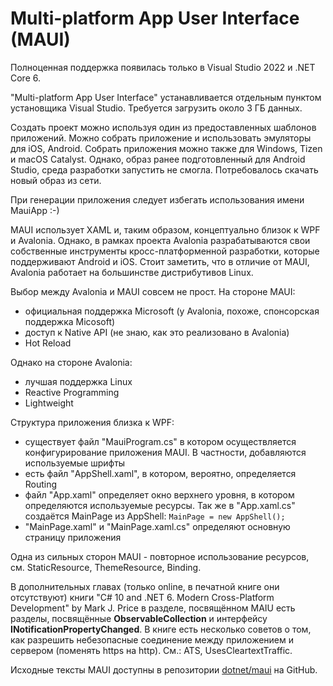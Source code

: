 # Multi-platform App User Interface (MAUI)

Полноценная поддержка появилась только в Visual Studio 2022 и .NET Core 6.

"Multi-platform App User Interface" устанавливается отдельным пунктом установщика Visual Studio. Требуется загрузить около 3 ГБ данных.

Создать проект можно используя один из предоставленных шаблонов приложений. Можно собрать приложение и использовать эмуляторы для iOS, Android.  Собрать приложения можно также для Windows, Tizen и macOS Catalyst. Однако, образ ранее подготовленный для Android Studio, среда разработки запустить не смогла. Потребовалось скачать новый образ из сети.

При генерации приложения следует избегать использования имени MauiApp :-)

MAUI использует XAML и, таким образом, концептуально близок к WPF и Avalonia. Однако, в рамках проекта Avalonia разрабатываются свои собственные инструменты кросс-платформенной разработки, которые поддерживают Android и iOS. Стоит заметить, что в отличие от MAUI, Avalonia работает на большинстве дистрибутивов Linux.

Выбор между Avalonia и MAUI совсем не прост. На стороне MAUI:

- официальная поддержка Microsoft (у Avalonia, похоже, спонсорская поддержка Micosoft)
- доступ к Native API (не знаю, как это реализовано в Avalonia)
- Hot Reload

Однако на стороне Avalonia:

- лучшая поддержка Linux
- Reactive Programming
- Lightweight

Структура приложения близка к WPF:

- существует файл "MauiProgram.cs" в котором осуществляется конфигурирование приложения MAUI. В частности, добавляются используемые шрифты
- есть файл "AppShell.xaml", в котором, вероятно, определяется Routing
- файл "App.xaml" определяет окно верхнего уровня, в котором определяются используемые ресурсы. Так же в "App.xaml.cs" создаётся MainPage из AppShell: `MainPage = new AppShell();`
- "MainPage.xaml" и "MainPage.xaml.cs" определяют основную страницу приложения

Одна из сильных сторон MAUI - повторное использование ресурсов, см. StaticResource, ThemeResource, Binding.

В дополнительных главах (только online, в печатной книге они отсутствуют) книги "C# 10 and .NET 6. Modern Cross-Platform Development" by Mark J. Price в разделе, посвящённом MAIU есть разделы, посвящённые **ObservableCollection** и интерфейсу **INotificationPropertyChanged**. В книге есть несколько советов о том, как разрешить небезопасные соединение между приложением и сервером (поменять https на http). См.: ATS, UsesCleartextTraffic.

Исходные тексты MAUI доступны в репозитории [dotnet/maui](https://github.com/dotnet/maui) на GitHub.

